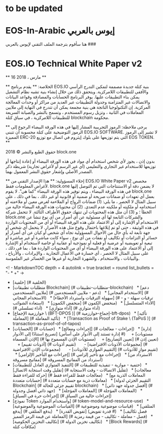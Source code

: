 # to be updated
# EOS-In-Arabic إيوس بالعربي
هنا سأقوم بترجمة الملف التقني لإيوس بالعربي ###


# EOS.IO Technical White Paper v2

** 16 مارس ، 2018 **

** الخلاصة: ** يقدم برنامج EOS.IO بنية كتلة جديدة مصممة لتمكين التدرج الرأسي والأفقي للتطبيقات اللامركزية. ويتحقق ذلك من خلال إنشاء بنية تشبه نظام التشغيل يمكن بناء التطبيقات عليها. يوفر البرنامج الحسابات والمصادقة وقواعد البيانات والاتصالات غير المتزامنة وجدولة التطبيقات عبر العديد من مراكز أو وحدات المعالجة المركزية. إن التكنولوجيا الناتجة هي بنية مجمعة يمكن أن تتدرج في النهاية إلى ملايين المعاملات في الثانية ، وتزيل رسوم المستخدم ، وتسمح بالنشر والصيانة السريعة للتطبيقات اللامركزية ، في سياق كتلة blockchain محكومة.

** يرجى ملاحظة: الرموز التجريبية المشار إليها في هذه الورقة البيضاء الرجوع إلى الرموز التوضيحية على كتلة محسوبة أن تتبنى EOS.IO SOFTWARE. لا تشير إلى الرموز المميزة ERC-20 التي يتم توزيعها على بلوك إيثروم في اتصال مع توزيع EOS TOKEN. **

حقوق الطبع والنشر © 2018 block.one

بدون إذن ، يجوز لأي شخص استخدام أي مواد في هذه الورقة البيضاء أو إعادة إنتاجها أو توزيعها للاستخدام غير التجاري والتعليمي (أي غير الرسم أو لأغراض تجارية) شريطة ذكر المصدر الأصلي وإشعار حقوق النشر المعمول بهما.


** إخلاء المسؤولية: ** هذا الإصدار التقني من EOS.IO White Paper v2 مخصص لأغراض المعلومات فقط. block.one لا يضمن دقة أو الاستنتاجات التي تم التوصل إليها في هذه الورقة البيضاء ، ويتم توفير هذه الورقة البيضاء "كما هي". لا يقوم block.one بعمل أي تعهدات أو ضمانات صريحة أو ضمنية أو قانونية أو غير ذلك ، بما في ذلك ، على سبيل المثال لا الحصر ، ما يلي: (1) ضمانات الرواج أو الملاءمة لغرض معين أو ملاءمته أو استخدامه أو ملكيته أو ملكيته عدم التعدي. (2) أن محتويات هذه الورقة البيضاء خالية من الخطأ ؛ و (3) أن مثل هذه المحتويات لن تنتهك حقوق الأطراف الثالثة. لا تتحمل شركة block.one والشركات التابعة لها أي مسئولية عن أي أضرار من أي نوع تنشأ عن الاستخدام أو الإشارة إلى أو الاعتماد على هذه الورقة البيضاء أو أي من المحتويات الواردة في هذه الوثيقة ، حتى لو تم إبلاغها باحتمال وقوع مثل هذه الأضرار. لا يتحمل أي شخص أو جهة تابعة له بأي حال من الأحوال المسؤولية تجاه أي شخص أو كيان عن أي أضرار أو خسائر أو التزامات أو تكاليف أو نفقات من أي نوع ، سواء كانت مباشرة أو غير مباشرة أو تبعية أو تعويضية أو عرضية أو فعلية أو نموذجية أو عقابية أو خاصة لاستخدام أو الإشارة إلى أو الاعتماد على هذه الورقة البيضاء أو أي من المحتويات الواردة هنا ، بما في ذلك ، على سبيل المثال لا الحصر ، أي خسارة في الأعمال التجارية ، والإيرادات ، والأرباح ، والبيانات ، والاستخدام ، والشهرة التجارية أو غيرها من الخسائر غير الملموسة.

<! - MarkdownTOC depth = 4 autolink = true bracket = round list_bullets = "- * +" ->

- [خلفية] (# الخلفية)
- [متطلبات تطبيقات Blockchain] (# متطلبات-تطبيقات-blockchain)
  * [دعم ملايين المستخدمين] (# دعم - ملايين المستخدمين)
  * [الاستخدام المجاني] (# الاستخدام المجاني)
  * [سهولة الترقيات واسترداد الأخطاء] (# ترقيات سهلة - و - استعادة الشوائب)
  * [منخفض الكمون] (# منخفض الكمون)
  * [الأداء المتسلسل] (# أداء تسلسلي)
  * [أداء متوازي] (# أداء متوازي)
- [خوارزمية الإجماع \ (BFT-DPOS \)] (# إجماع-خوارزمية-bft-dpos)
  * [تأكيد المعاملة] (# تأكيد المعاملة)
  * [Transaction as Proof of Stake \ (TaPoS \)] (# transaction-as-proof-of-of-tapos)
- [الحسابات] (# حسابات)
  * [إجراءات ومعالج] (# إجراءات - معالجات)
  * [إدارة تصريح استنادًا إلى الأدوار] (إدارة تستند إلى الأدوار على أساس #)
    + [مستويات الإذن المسماة] (# مستويات الإذن المسموح بها)
    + [تعيين التصاريح] (# تعيين إذن)
    + [أذونات تقييم] (# تقييم أذونات)
      - [مجموعات الأذونات الافتراضية] (# مجموعات الإذن الافتراضية)
      - [التقييم الموازي للأذونات] (# تقييم موازٍ للأذونات)
  * [إجراءات مع التأخير الإلزامي] (# إجراءات مع تأخير إلزامي)
  * [الاسترداد من مفاتيح مسروقة] (# استرداد من المفاتيح المسروقة)
- [التنفيذ المتوازي العادل للتطبيقات] (# حتمية - موازية - تنفيذية للتطبيقات)
  * [تقليل وقت استجابة الاتصال] (# تقليل الاتصالات - وقت الاستجابة)
  * [معالجات حركة للقراءة فقط] (# معالجات فقط للقراءة فقط)
  * [المعاملات الذرية مع حسابات متعددة] (# معاملات ذرية مع حسابات متعددة)
  * [التقييم الجزئي لدولة Blockchain] (# تقييم جزئي للحالة blockchain)
  * [أفضل جدولة جهد ذاتي] (# جهد ذاتي أفضل وجدولة)
  * [المعاملات المؤجلة] (# المعاملات المؤجلة)
  * [إجراءات حرة في السياق] (# إجراءات خالية من السياق)
- [نموذج Token واستخدام الموارد] (# token-model-and-resource-use)
  * [القياسات الموضوعية والموضوعية] (# قياسات موضوعية وموضوعية)
  * [المتلقي يدفع] (# يدفع المتلقي)
  * [تفويض القدرة] (قدرة تفويض #)
  * [فصل تكاليف المعاملة عن قيمة الرمز المميز] (# فصل - معاملة - تكاليف - من قيمة رمزية)
  * [تكاليف التخزين الحكومية] (# تكاليف تخزين الدولة)
  * [Block Rewards] (# مكافآت كتلة)
